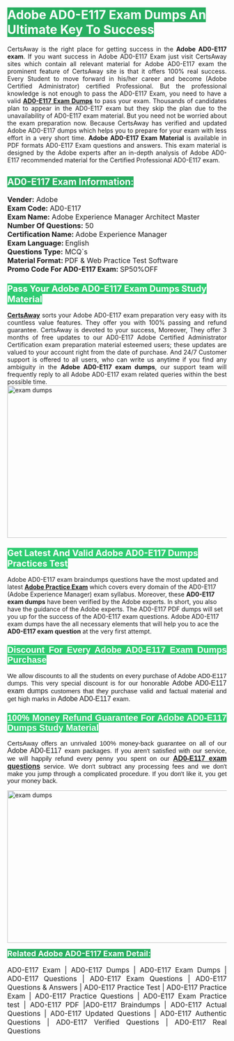 <h1><span style="color:#ffffff"><strong><span style="background-color:#27ae60">Adobe AD0-E117 Exam Dumps An Ultimate Key To Success</span></strong></span></h1> <div style="text-align:justify">CertsAway is the right place for getting success in the <strong>Adobe AD0-E117 exam</strong>. If you want success in Adobe AD0-E117 Exam just visit CertsAway sites which contain all relevant material for Adobe AD0-E117 exam the prominent feature of CertsAway site is that it offers 100% real success. Every Student to move forward in his/her career and become (Adobe Certified Administrator) certified Professional. But the professional knowledge is not enough to pass the AD0-E117 Exam, you need to have a valid <a href="https://www.certsaway.com/adobe/ad0-e117-exam-dumps"><strong>AD0-E117 Exam Dumps</strong></a> to pass your exam. Thousands of candidates plan to appear in the AD0-E117 exam but they skip the plan due to the unavailability of AD0-E117 exam material. But you need not be worried about the exam preparation now. Because CertsAway has verified and updated Adobe AD0-E117 dumps which helps you to prepare for your exam with less effort in a very short time. <strong>Adobe AD0-E117 Exam Material</strong> is available in PDF formats AD0-E117 Exam questions and answers. This exam material is designed by the Adobe experts after an in-depth analysis of Adobe AD0-E117 recommended material for the Certified Professional AD0-E117 exam.</div> <h2 style="text-align:justify"><span style="color:#ffffff"><span style="background-color:#27ae60">AD0-E117 Exam Information:</span></span></h2> <p><span style="font-size:16px"><strong>Vender:</strong> Adobe<br /> <strong>Exam Code:</strong> AD0-E117<br /> <strong>Exam Name:</strong> Adobe Experience Manager Architect Master<br /> <strong>Number Of Questions:</strong> 50<br /> <strong>Certification Name: </strong>Adobe Experience Manager<br /> <strong>Exam Language: </strong>English<br /> <strong>Questions Type:</strong> MCQ`s<br /> <strong>Material Format: </strong>PDF & Web Practice Test Software<br /> <strong>Promo Code For AD0-E117 Exam: </strong>SP50%OFF</span></p> <h3><span style="font-size:20px"><span style="color:#ffffff"><strong><span style="background-color:#2ecc71">Pass Your Adobe AD0-E117 Exam Dumps Study Material</span></strong></span></span></h3> <div style="text-align:justify"><a href=" https://www.certsaway.com/"><strong>CertsAway</strong></a> sorts your Adobe AD0-E117 exam preparation very easy with its countless value features. They offer you with 100% passing and refund guarantee. CertsAway is devoted to your success, Moreover, They offer 3 months of free updates to our AD0-E117 Adobe Certified Administrator Certification exam preparation material esteemed users; these updates are valued to your account right from the date of purchase. And 24/7 Customer support is offered to all users, who can write us anytime if you find any ambiguity in the <strong>Adobe AD0-E117 exam dumps</strong>, our support team will frequently reply to all Adobe AD0-E117 exam related queries within the best possible time.</div> <div style="text-align:justify"> </div> <div style="text-align:justify"><a href="https://www.certsaway.com/adobe/ad0-e117-exam-dumps" rel="no-follow"><img alt="exam dumps" src="https://www.certcollections.com/uploads/content/certsaway.png" style="height:350px; width:750px" /></a></div> <h3><span style="font-size:20px"><span style="color:#ffffff"><strong><span style="background-color:#2ecc71">Get Latest And Valid Adobe AD0-E117 Dumps Practices Test</span></strong></span></span></h3> <p>Adobe AD0-E117 exam braindumps questions have the most updated and latest <a href="https://www.certsaway.com/adobe-questions"><strong>Adobe Practice Exam</strong></a> which covers every domain of the AD0-E117 (Adobe Experience Manager) exam syllabus. Moreover, these <strong>AD0-E117 exam dumps</strong> have been verified by the Adobe experts. In short, you also have the guidance of the Adobe experts. The AD0-E117 PDF dumps will set you up for the success of the AD0-E117 exam questions. Adobe AD0-E117 exam dumps have the all necessary elements that will help you to ace the <strong>AD0-E117 exam question</strong> at the very first attempt.</p> <h3 style="text-align:justify"><span style="font-size:20px"><span style="color:#ffffff"><strong><span style="font-family:Calibri,sans-serif"><span style="background-color:#2ecc71">Discount For Every </span><span style="background-color:#2ecc71">Adobe AD0-E117 Exam</span><span style="background-color:#2ecc71"> Dumps Purchase</span></span></strong></span></span></h3> <div style="text-align:justify"> <p><span style="font-size:11pt"><span style="font-family:Calibri,sans-serif">We allow discounts to all the students on every purchase of Adobe AD0-E117 dumps. This very special discount is for our honorable <span style="font-size:12.0pt"><span style="background-color:white">Adobe AD0-E117 exam dumps </span></span>customers that they purchase valid and factual material and get high marks in <span style="font-size:12.0pt"><span style="background-color:white">Adobe AD0-E117 </span></span>exam. </span></span></p> <h3><span style="font-size:20px"><span style="color:#ffffff"><strong><span style="font-family:Calibri,sans-serif"><span style="background-color:#2ecc71">100% Money Refund Guarantee For </span><span style="background-color:#2ecc71">Adobe AD0-E117 Dumps Study Material</span></span></strong></span></span></h3> <p><span style="font-size:11pt"><span style="font-family:Calibri,sans-serif">CertsAway offers an unrivaled 100% money-back guarantee on all of our <span style="font-size:12.0pt"><span style="background-color:white">Adobe AD0-E117 </span></span>exam packages. If you aren't satisfied with our service, we will happily refund every penny you spent on our <span style="font-size:12.0pt"><span style="background-color:white"><a href="https://www.certsaway.com/adobe/ad0-e117-exam-dumps"><strong>AD0-E117 exam questions</strong></a> </span></span>service. We don't subtract any processing fees and we don't make you jump through a complicated procedure. If you don't like it, you get your money back.</span></span></p> <p><a href="https://www.certsaway.com/adobe/ad0-e117-exam-dumps" rel="no-follow"><img alt="exam dumps" src="https://www.certcollections.com/uploads/content/certsaway_(2)2.png" style="height:350px; width:750px" /></a></p> <p><span style="color:#ffffff"><strong><span style="font-size:18px"><span style="background-color:#27ae60">Related Adobe AD0-E117 Exam Detail:</span></span></strong></span><br /> <br /> <span style="font-size:16px">AD0-E117 Exam | AD0-E117 Dumps | AD0-E117 Exam Dumps | AD0-E117 Questions | AD0-E117 Exam Questions | AD0-E117 Questions & Answers | AD0-E117 Practice Test | AD0-E117 Practice Exam | AD0-E117 Practice Questions | AD0-E117 Exam Practice test | AD0-E117 PDF |AD0-E117 Braindumps | AD0-E117 Actual Questions | AD0-E117 Updated Questions | AD0-E117 Authentic Questions | AD0-E117 Verified Questions | AD0-E117 Real Questions</span></p> </div>
